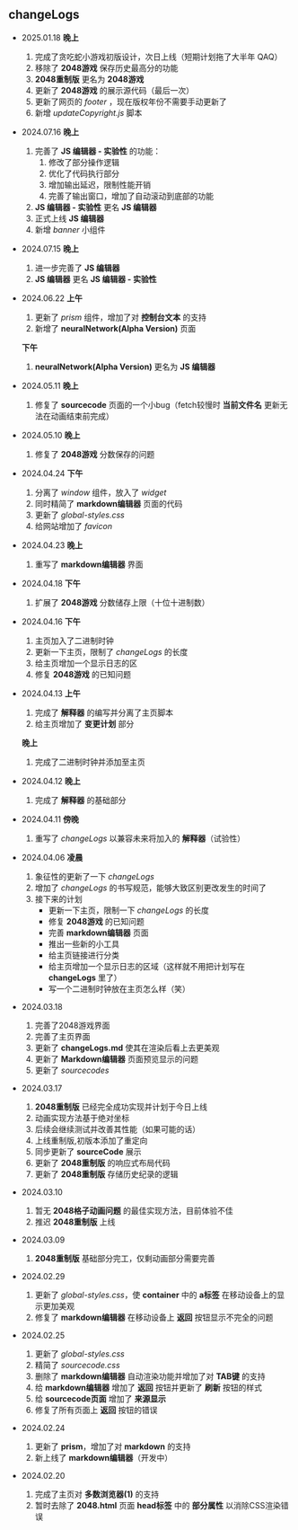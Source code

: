 ## changeLogs

- 2025.01.18
  **晚上**
  1. 完成了贪吃蛇小游戏初版设计，次日上线（短期计划拖了大半年 QAQ）
  2. 移除了 **2048游戏** 保存历史最高分的功能
  3. **2048重制版** 更名为 **2048游戏**
  4. 更新了 **2048游戏** 的展示源代码（最后一次）
  5. 更新了网页的 *footer* ，现在版权年份不需要手动更新了
  6. 新增 *updateCopyright.js* 脚本

- 2024.07.16
  **晚上**
  1. 完善了 **JS 编辑器 - 实验性** 的功能：
     1. 修改了部分操作逻辑
     2. 优化了代码执行部分
     3. 增加输出延迟，限制性能开销
     4. 完善了输出窗口，增加了自动滚动到底部的功能
  2. **JS 编辑器 - 实验性** 更名 **JS 编辑器**
  3. 正式上线 **JS 编辑器**
  4. 新增 *banner* 小组件

- 2024.07.15
  **晚上**
  1. 进一步完善了 **JS 编辑器**
  2. **JS 编辑器** 更名 **JS 编辑器 - 实验性**

- 2024.06.22
  **上午**
  1. 更新了 *prism* 组件，增加了对 **控制台文本** 的支持
  2. 新增了 **neuralNetwork(Alpha Version)** 页面
  
  **下午**
  1. **neuralNetwork(Alpha Version)** 更名为 **JS 编辑器**

- 2024.05.11
  **晚上**
  1. 修复了 **sourcecode** 页面的一个小bug（fetch较慢时 **当前文件名** 更新无法在动画结束前完成）

- 2024.05.10
  **晚上**
  1. 修复了 **2048游戏** 分数保存的问题

- 2024.04.24
  **下午**
  1. 分离了 *window* 组件，放入了 *widget*
  2. 同时精简了 **markdown编辑器** 页面的代码
  3. 更新了 *global-styles.css*
  4. 给网站增加了 *favicon*

- 2024.04.23
  **晚上**
  1. 重写了 **markdown编辑器** 界面

- 2024.04.18
  **下午**
  1. 扩展了 **2048游戏** 分数储存上限（十位十进制数）

- 2024.04.16
  **下午**
  1. 主页加入了二进制时钟
  2. 更新一下主页，限制了 *changeLogs* 的长度
  3. 给主页增加一个显示日志的区
  4. 修复 **2048游戏** 的已知问题

- 2024.04.13
  **上午**
  1. 完成了 **解释器** 的编写并分离了主页脚本
  2. 给主页增加了 **变更计划** 部分
  
  **晚上**
  1. 完成了二进制时钟并添加至主页

- 2024.04.12
  **晚上**
  1. 完成了 **解释器** 的基础部分

- 2024.04.11
  **傍晚**
  1. 重写了 *changeLogs* 以兼容未来将加入的 **解释器**（试验性）

- 2024.04.06 
  **凌晨**
  1. 象征性的更新了一下 *changeLogs*
  2. 增加了 *changeLogs* 的书写规范，能够大致区别更改发生的时间了
  3. 接下来的计划
      - 更新一下主页，限制一下 *changeLogs* 的长度
      - 修复 **2048游戏** 的已知问题
      - 完善 **markdown编辑器** 页面
      - 推出一些新的小工具
      - 给主页链接进行分类
      - 给主页增加一个显示日志的区域（这样就不用把计划写在 **changeLogs** 里了）
      - 写一个二进制时钟放在主页怎么样（笑）

- 2024.03.18
  1. 完善了2048游戏界面
  2. 完善了主页界面
  3. 更新了 **changeLogs.md** 使其在渲染后看上去更美观
  4. 更新了 **Markdown编辑器** 页面预览显示的问题
  5. 更新了 *sourcecodes*

- 2024.03.17
  1. **2048重制版** 已经完全成功实现并计划于今日上线
  2. 动画实现方法基于绝对坐标
  3. 后续会继续测试并改善其性能（如果可能的话）
  4. 上线重制版,初版本添加了重定向
  5. 同步更新了 **sourceCode** 展示
  6. 更新了 **2048重制版** 的响应式布局代码
  7. 更新了 **2048重制版** 存储历史纪录的逻辑

- 2024.03.10
  1. 暂无 **2048格子动画问题** 的最佳实现方法，目前体验不佳
  2. 推迟 **2048重制版** 上线

- 2024.03.09
  1. **2048重制版** 基础部分完工，仅剩动画部分需要完善

- 2024.02.29
  1. 更新了 *global-styles.css*，使 **container** 中的 **a标签** 在移动设备上的显示更加美观
  2. 修复了 **markdown编辑器** 在移动设备上 **返回** 按钮显示不完全的问题

- 2024.02.25
  1. 更新了 *global-styles.css*
  2. 精简了 *sourcecode.css*
  3. 删除了 **markdown编辑器** 自动渲染功能并增加了对 **TAB键** 的支持
  4. 给 **markdown编辑器** 增加了 **返回** 按钮并更新了 **刷新** 按钮的样式
  5. 给 **sourcecode页面** 增加了 **来源显示**
  6. 修复了所有页面上 **返回** 按钮的错误

- 2024.02.24
  1. 更新了 **prism**，增加了对 **markdown** 的支持
  2. 新上线了 **markdown编辑器**（开发中）

- 2024.02.20
  1. 完成了主页对 **多数浏览器(1)** 的支持
  2. 暂时去除了 **2048.html** 页面 **head标签** 中的 **部分属性** 以消除CSS渲染错误
